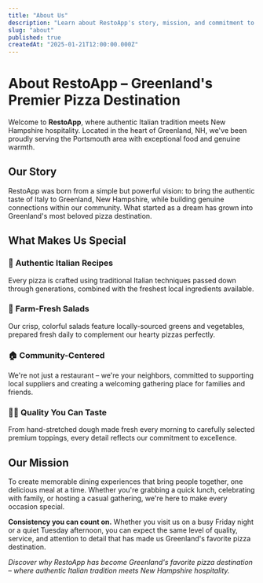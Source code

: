 ```yaml
---
title: "About Us"
description: "Learn about RestoApp's story, mission, and commitment to authentic Italian cuisine in Greenland, NH."
slug: "about"
published: true
createdAt: "2025-01-21T12:00:00.000Z"
---
```


# About RestoApp – Greenland's Premier Pizza Destination

Welcome to **RestoApp**, where authentic Italian tradition meets New Hampshire hospitality. Located in the heart of Greenland, NH, we've been proudly serving the Portsmouth area with exceptional food and genuine warmth.

## Our Story

RestoApp was born from a simple but powerful vision: to bring the authentic taste of Italy to Greenland, New Hampshire, while building genuine connections within our community. What started as a dream has grown into Greenland's most beloved pizza destination.

## What Makes Us Special

### 🍕 **Authentic Italian Recipes**
Every pizza is crafted using traditional Italian techniques passed down through generations, combined with the freshest local ingredients available.

### 🥗 **Farm-Fresh Salads**
Our crisp, colorful salads feature locally-sourced greens and vegetables, prepared fresh daily to complement our hearty pizzas perfectly.

### 🏠 **Community-Centered**
We're not just a restaurant – we're your neighbors, committed to supporting local suppliers and creating a welcoming gathering place for families and friends.

### 👨‍🍳 **Quality You Can Taste**
From hand-stretched dough made fresh every morning to carefully selected premium toppings, every detail reflects our commitment to excellence.

## Our Mission

To create memorable dining experiences that bring people together, one delicious meal at a time. Whether you're grabbing a quick lunch, celebrating with family, or hosting a casual gathering, we're here to make every occasion special.

**Consistency you can count on.** Whether you visit us on a busy Friday night or a quiet Tuesday afternoon, you can expect the same level of quality, service, and attention to detail that has made us Greenland's favorite pizza destination.

*Discover why RestoApp has become Greenland's favorite pizza destination – where authentic Italian tradition meets New Hampshire hospitality.*

